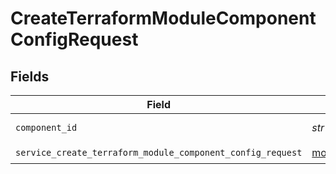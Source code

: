 # CreateTerraformModuleComponentConfigRequest


## Fields

| Field                                                                                                                        | Type                                                                                                                         | Required                                                                                                                     | Description                                                                                                                  |
| ---------------------------------------------------------------------------------------------------------------------------- | ---------------------------------------------------------------------------------------------------------------------------- | ---------------------------------------------------------------------------------------------------------------------------- | ---------------------------------------------------------------------------------------------------------------------------- |
| `component_id`                                                                                                               | *str*                                                                                                                        | :heavy_check_mark:                                                                                                           | component ID                                                                                                                 |
| `service_create_terraform_module_component_config_request`                                                                   | [models.ServiceCreateTerraformModuleComponentConfigRequest](../models/servicecreateterraformmodulecomponentconfigrequest.md) | :heavy_check_mark:                                                                                                           | Input                                                                                                                        |